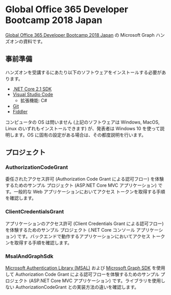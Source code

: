 # Global Office 365 Developer Bootcamp 2018 Japan

[Global Office 365 Developer Bootcamp 2018 Japan](https://connpass.com/event/91901/) の Microsoft Graph ハンズオンの資料です。

## 事前準備

ハンズオンを受講するにあたり以下のソフトウェアをインストールする必要があります。

- [.NET Core 2.1 SDK](https://www.microsoft.com/net/download)
- [Visual Studio Code](https://code.visualstudio.com)
  - 拡張機能: C#
- [Git](https://git-scm.com/downloads)
- [Fiddler](https://www.telerik.com/fiddler)

コンピュータの OS は問いません (上記のソフトウェアは Windows, MacOS, Linux のいずれもインストールできます) が、発表者は Windows 10 を使って説明します。OS に固有の設定がある場合は、その都度説明を行います。

## プロジェクト

### AuthorizationCodeGrant

委任されたアクセス許可 (Authorization Code Grant による認可フロー) を体験するためのサンプル プロジェクト (ASP.NET Core MVC アプリケーション) です。一般的な Web アプリケーションにおいてアクセス トークンを取得する手順を確認します。

### ClientCredentialsGrant

アプリケーションのアクセス許可 (Client Credentials Grant による認可フロー) を体験するためのサンプル プロジェクト (.NET Core コンソール アプリケーション) です。バックエンドで動作するアプリケーションにおいてアクセス トークンを取得する手順を確認します。

### MsalAndGraphSdk

[Microsoft Authentication Library (MSAL)](https://www.nuget.org/packages/Microsoft.Identity.Client) および [Microsoft Graph SDK](https://www.nuget.org/packages/Microsoft.Graph) を使用して Authorization Code Grant による認可フローを体験するためのサンプル プロジェクト (ASP.NET Core MVC アプリケーション) です。ライブラリを使用しない AuthorizationCodeGrant との実装方法の違いを確認します。
